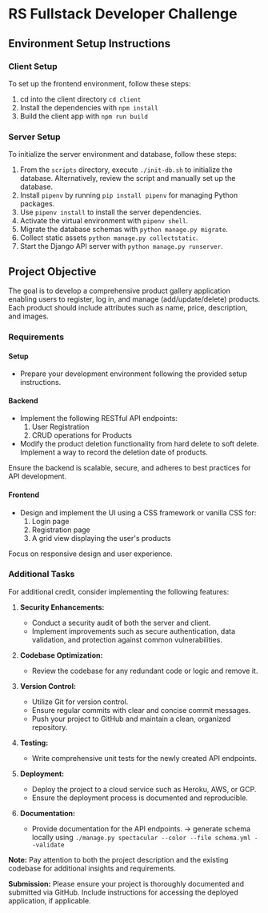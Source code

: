# RS Fullstack Developer Challenge

## Environment Setup Instructions

### Client Setup

To set up the frontend environment, follow these steps:

1. cd into the client directory `cd client`
2. Install the dependencies with `npm install`
3. Build the client app with `npm run build`

### Server Setup

To initialize the server environment and database, follow these steps:

1. From the `scripts` directory, execute `./init-db.sh` to initialize the database. Alternatively, review the script and manually set up the database.
2. Install `pipenv` by running `pip install pipenv` for managing Python packages.
3. Use `pipenv install` to install the server dependencies.
4. Activate the virtual environment with `pipenv shell`.
5. Migrate the database schemas with `python manage.py migrate`.
6. Collect static assets `python manage.py collectstatic`.
7. Start the Django API server with `python manage.py runserver`.

## Project Objective

The goal is to develop a comprehensive product gallery application enabling users to register, log in, and manage (add/update/delete) products. Each product should include attributes such as name, price, description, and images.

### Requirements

#### Setup

- Prepare your development environment following the provided setup instructions.

#### Backend

- Implement the following RESTful API endpoints:
  1. User Registration
  2. CRUD operations for Products
- Modify the product deletion functionality from hard delete to soft delete. Implement a way to record the deletion date of products.

Ensure the backend is scalable, secure, and adheres to best practices for API development.

#### Frontend

- Design and implement the UI using a CSS framework or vanilla CSS for:
  1. Login page
  2. Registration page
  3. A grid view displaying the user's products

Focus on responsive design and user experience.

### Additional Tasks

For additional credit, consider implementing the following features:

1. **Security Enhancements:**
   - Conduct a security audit of both the server and client.
   - Implement improvements such as secure authentication, data validation, and protection against common vulnerabilities.

2. **Codebase Optimization:**
   - Review the codebase for any redundant code or logic and remove it.

3. **Version Control:**
   - Utilize Git for version control.
   - Ensure regular commits with clear and concise commit messages.
   - Push your project to GitHub and maintain a clean, organized repository.

4. **Testing:**
   - Write comprehensive unit tests for the newly created API endpoints.

5. **Deployment:**
   - Deploy the project to a cloud service such as Heroku, AWS, or GCP.
   - Ensure the deployment process is documented and reproducible.

6. **Documentation:**
   - Provide documentation for the API endpoints. -> generate schema locally using `./manage.py spectacular --color --file schema.yml --validate`

**Note:** Pay attention to both the project description and the existing codebase for additional insights and requirements.

**Submission:** Please ensure your project is thoroughly documented and submitted via GitHub. Include instructions for accessing the deployed application, if applicable.
